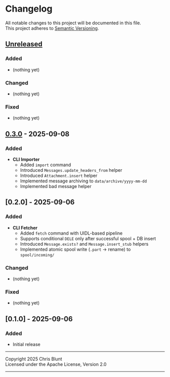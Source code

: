 # Changelog

All notable changes to this project will be documented in this file.  
This project adheres to [Semantic Versioning](https://semver.org/).


## [Unreleased]
### Added
- (nothing yet)

### Changed
- (nothing yet)

### Fixed
- (nothing yet)


## [0.3.0] - 2025-09-08
### Added
- **CLI Importer**  
  - Added `import` command
  - Introduced `Messages.update_headers_from` helper
  - Introduced `Attachment.insert` helper
  - Implemented message archiving to `data/archive/yyyy-mm-dd`
  - Implemented bad message helper


## [0.2.0] - 2025-09-06
### Added
- **CLI Fetcher**  
  - Added `fetch` command with UIDL-based pipeline  
  - Supports conditional `DELE` only after successful spool + DB insert  
  - Introduced `Message.exists?` and `Message.insert_stub` helpers  
  - Implemented atomic spool write (`.part` → rename) to `spool/incoming/`


### Changed
- (nothing yet)

### Fixed
- (nothing yet)


## [0.1.0] - 2025-09-06
### Added
- Initial release

---

Copyright 2025 Chris Blunt  
Licensed under the Apache License, Version 2.0

---

[Unreleased]: https://github.com/chrisblunt-codes/mailarchiver/compare/v0.3.0...HEAD  
[0.3.0]: https://github.com/chrisblunt-codes/mailarchiver/releases/tag/v0.3.0
